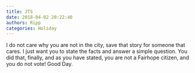 ```yaml
---
title: JTS
date: 2018-04-02 20:22:40
authors: Ripp
categories: Holiday
---
```


 I do not care why you are not in the city, save that story for someone that cares. I just want you to state the facts and answer a simple question. You did that, finally, and as you have stated, you are not a Fairhope citizen, and you do not vote! Good Day.